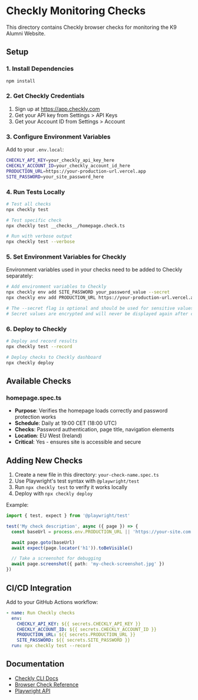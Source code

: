 # Checkly Monitoring Checks

This directory contains Checkly browser checks for monitoring the K9 Alumni Website.

## Setup

### 1. Install Dependencies
```bash
npm install
```

### 2. Get Checkly Credentials
1. Sign up at https://app.checkly.com
2. Get your API key from Settings > API Keys
3. Get your Account ID from Settings > Account

### 3. Configure Environment Variables
Add to your `.env.local`:
```bash
CHECKLY_API_KEY=your_checkly_api_key_here
CHECKLY_ACCOUNT_ID=your_checkly_account_id_here
PRODUCTION_URL=https://your-production-url.vercel.app
SITE_PASSWORD=your_site_password_here
```

### 4. Run Tests Locally
```bash
# Test all checks
npx checkly test

# Test specific check
npx checkly test __checks__/homepage.check.ts

# Run with verbose output
npx checkly test --verbose
```

### 5. Set Environment Variables for Checkly
Environment variables used in your checks need to be added to Checkly separately:

```bash
# Add environment variables to Checkly
npx checkly env add SITE_PASSWORD your_password_value --secret
npx checkly env add PRODUCTION_URL https://your-production-url.vercel.app

# The --secret flag is optional and should be used for sensitive values
# Secret values are encrypted and will never be displayed again after creation
```

### 6. Deploy to Checkly
```bash
# Deploy and record results
npx checkly test --record

# Deploy checks to Checkly dashboard
npx checkly deploy
```

## Available Checks

### homepage.spec.ts
- **Purpose**: Verifies the homepage loads correctly and password protection works
- **Schedule**: Daily at 19:00 CET (18:00 UTC)
- **Checks**: Password authentication, page title, navigation elements
- **Location**: EU West (Ireland)
- **Critical**: Yes - ensures site is accessible and secure

## Adding New Checks

1. Create a new file in this directory: `your-check-name.spec.ts`
2. Use Playwright's test syntax with `@playwright/test`
3. Run `npx checkly test` to verify it works locally
4. Deploy with `npx checkly deploy`

Example:
```typescript
import { test, expect } from '@playwright/test'

test('My check description', async ({ page }) => {
  const baseUrl = process.env.PRODUCTION_URL || 'https://your-site.com'

  await page.goto(baseUrl)
  await expect(page.locator('h1')).toBeVisible()

  // Take a screenshot for debugging
  await page.screenshot({ path: 'my-check-screenshot.jpg' })
})
```

## CI/CD Integration

Add to your GitHub Actions workflow:
```yaml
- name: Run Checkly checks
  env:
    CHECKLY_API_KEY: ${{ secrets.CHECKLY_API_KEY }}
    CHECKLY_ACCOUNT_ID: ${{ secrets.CHECKLY_ACCOUNT_ID }}
    PRODUCTION_URL: ${{ secrets.PRODUCTION_URL }}
    SITE_PASSWORD: ${{ secrets.SITE_PASSWORD }}
  run: npx checkly test --record
```

## Documentation
- [Checkly CLI Docs](https://www.checklyhq.com/docs/cli/)
- [Browser Check Reference](https://www.checklyhq.com/docs/browser-checks/)
- [Playwright API](https://playwright.dev/docs/api/class-page)
